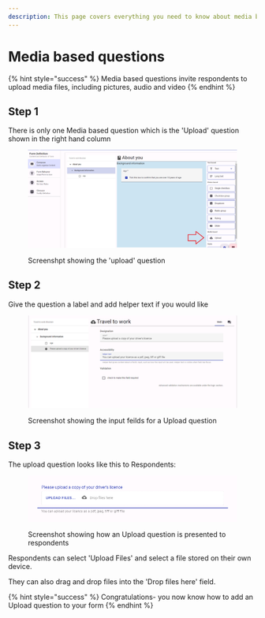 ```yaml
---
description: This page covers everything you need to know about media based questions
---
```


# Media based questions

{% hint style="success" %}
Media based questions invite respondents to upload media files, including pictures, audio and video
{% endhint %}

## Step 1

There is only one Media based question which is the 'Upload' question shown in the right hand column

<figure><img src="../../../../.gitbook/assets/image (6) (1) (1) (1) (1).png" alt=""><figcaption><p>Screenshpt showing the 'upload' question</p></figcaption></figure>

## Step 2

Give the question a label and add helper text if you would like

<figure><img src="../../../../.gitbook/assets/image (1) (1) (1) (1) (1) (1) (1) (1) (1) (1) (1).png" alt=""><figcaption><p>Screenshot showing the input feilds for a Upload question</p></figcaption></figure>

## Step 3

The upload question looks like this to Respondents:

<figure><img src="../../../../.gitbook/assets/image (2) (1) (1) (1) (1) (1) (1) (1) (1).png" alt=""><figcaption><p>Screenshot showing how an Upload question is presented to respondents</p></figcaption></figure>

Respondents can select 'Upload Files' and select a file stored on their own device.

They can also drag and drop files into the 'Drop files here' field.

{% hint style="success" %}
Congratulations- you now know how to add an Upload question to your form
{% endhint %}

